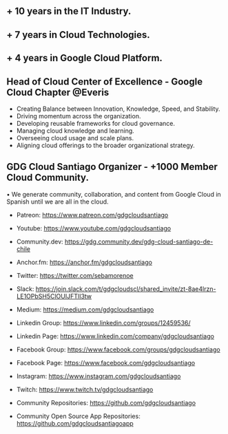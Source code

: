 ## + 10 years in the IT Industry.
## + 7 years in Cloud Technologies.
## + 4 years in Google Cloud Platform.

## Head of Cloud Center of Excellence - Google Cloud Chapter @Everis

- Creating Balance between Innovation, Knowledge, Speed, and Stability.
- Driving momentum across the organization.
- Developing reusable frameworks for cloud governance.
- Managing cloud knowledge and learning.
- Overseeing cloud usage and scale plans.
- Aligning cloud offerings to the broader organizational strategy.

## GDG Cloud Santiago Organizer - +1000 Member Cloud Community.

• We generate community, collaboration, and content from Google Cloud in Spanish until we are all in the cloud.

- Patreon: https://www.patreon.com/gdgcloudsantiago

- Youtube: https://www.youtube.com/gdgcloudsantiago

- Community.dev: https://gdg.community.dev/gdg-cloud-santiago-de-chile

- Anchor.fm: https://anchor.fm/gdgcloudsantiago

- Twitter: https://twitter.com/sebamorenoe

- Slack: https://join.slack.com/t/gdgcloudscl/shared_invite/zt-8ae4lrzn-LE1OPbSH5ClOUIJFTlI3tw

- Medium: https://medium.com/gdgcloudsantiago

- Linkedin Group: https://www.linkedin.com/groups/12459536/

- Linkedin Page: https://www.linkedin.com/company/gdgcloudsantiago

- Facebook Group: https://www.facebook.com/groups/gdgcloudsantiago

- Facebook Page: https://www.facebook.com/gdgcloudsantiago

- Instagram: https://www.instagram.com/gdgcloudsantiago

- Twitch: https://www.twitch.tv/gdgcloudsantiago

- Community Repositories: https://github.com/gdgcloudsantiago

- Community Open Source App Repositories: https://github.com/gdgcloudsantiagoapp
